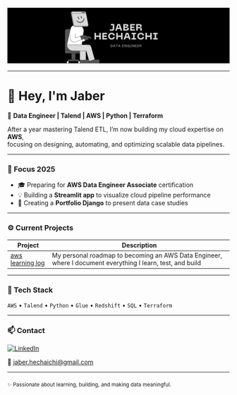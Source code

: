 ![Banner](https://raw.githubusercontent.com/JaberHe/JaberHe/main/assets/banner.png)

---


# 👋 Hey, I'm Jaber  

🚀 **Data Engineer | Talend | AWS | Python | Terraform**

After a year mastering Talend ETL, I’m now building my cloud expertise on **AWS**,  
focusing on designing, automating, and optimizing scalable data pipelines.  

---

### 🧠 Focus 2025
- 🎓 Preparing for **AWS Data Engineer Associate** certification  
- 💡 Building a **Streamlit app** to visualize cloud pipeline performance  
- 🧩 Creating a **Portfolio Django** to present data case studies  

---

### ⚙️ Current Projects
| Project | Description |
|----------|-------------|
| [aws learning log](https://github.com/JaberHe/aws_learning_log/tree/main) | My personal roadmap to becoming an AWS Data Engineer, where I document everything I learn, test, and build |


---

### 🧰 Tech Stack
`AWS` • `Talend` • `Python` • `Glue` • `Redshift` • `SQL` • `Terraform`  

---

### 📫 Contact
[![LinkedIn](https://img.shields.io/badge/LinkedIn-JaberHe-blue?style=flat&logo=linkedin)](https://www.linkedin.com/in/jaberhe/)

📧 [jaber.hechaichi@gmail.com](mailto:jaber.hechaichi@gmail.com)

---

<sub>✨ Passionate about learning, building, and making data meaningful.</sub>
